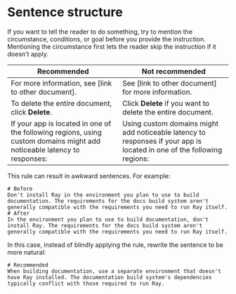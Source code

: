 # Sentence structure  

If you want to tell the reader to do something, try to mention the circumstance, conditions, or
goal before you provide the instruction. Mentioning the circumstance first lets the reader skip
the instruction if it doesn't apply.

| Recommended | Not recommended |
| --- | --- |
| For more information, see [link to other document]. | See [link to other document] for more information. |
| To delete the entire document, click **Delete**. | Click **Delete** if you want to delete the entire document. |
| If your app is located in one of the following regions, using custom domains might add noticeable latency to responses: | Using custom domains might add noticeable latency to responses if your app is located in one of the following regions: |

This rule can result in awkward sentences. For example:
```
# Before
Don't install Ray in the environment you plan to use to build documentation. The requirements for the docs build system aren't generally compatible with the requirements you need to run Ray itself.
# After
In the environment you plan to use to build documentation, don't install Ray. The requirements for the docs build system aren't generally compatible with the requirements you need to run Ray itself.
```

In this case, instead of blindly applying the rule, rewrite the sentence to be more natural:

```
# Recommended
When building documentation, use a separate environment that doesn't have Ray installed. The documentation build system's dependencies typically conflict with those required to run Ray.
```